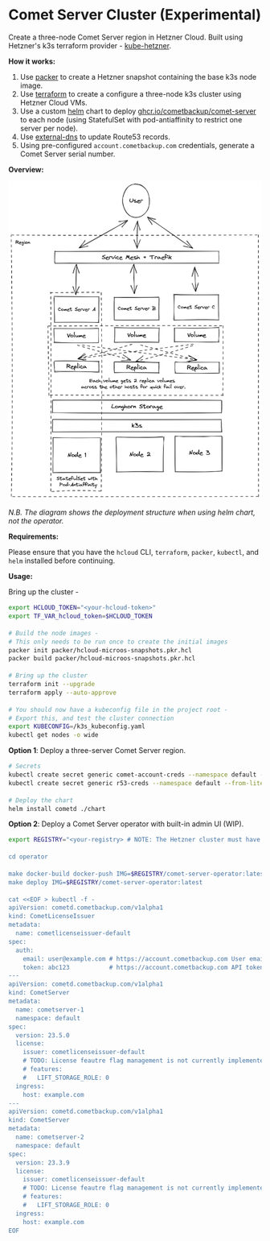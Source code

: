 # Comet Server Cluster (Experimental)

Create a three-node Comet Server region in Hetzner Cloud. Built using Hetzner's k3s terraform provider - [kube-hetzner](https://github.com/kube-hetzner/terraform-hcloud-kube-hetzner).

**How it works:**

1. Use [packer](https://www.packer.io/) to create a Hetzner snapshot containing the base k3s node image.
2. Use [terraform](https://www.terraform.io/) to create a configure a three-node k3s cluster using Hetzner Cloud VMs.
3. Use a custom [helm](https://helm.sh/) chart to deploy [ghcr.io/cometbackup/comet-server](https://github.com/cometbackup/comet-server-docker/pkgs/container/comet-server) to each node (using StatefulSet with pod-antiaffinity to restrict one server per node).
4. Use [external-dns](https://github.com/kubernetes-sigs/external-dns) to update Route53 records.
5. Using pre-configured `account.cometbackup.com` credentials, generate a Comet Server serial number.

**Overview:**

![](doc/overview.png)

*N.B. The diagram shows the deployment structure when using helm chart, not the operator.*

**Requirements:**

Please ensure that you have the `hcloud` CLI, `terraform`, `packer`, `kubectl`, and `helm` installed before continuing.

**Usage:**

Bring up the cluster -

```bash
export HCLOUD_TOKEN="<your-hcloud-token>"
export TF_VAR_hcloud_token=$HCLOUD_TOKEN

# Build the node images -
# This only needs to be run once to create the initial images
packer init packer/hcloud-microos-snapshots.pkr.hcl
packer build packer/hcloud-microos-snapshots.pkr.hcl

# Bring up the cluster
terraform init --upgrade
terraform apply --auto-approve

# You should now have a kubeconfig file in the project root -
# Export this, and test the cluster connection
export KUBECONFIG=/k3s_kubeconfig.yaml
kubectl get nodes -o wide
```

**Option 1**: Deploy a three-server Comet Server region.

```bash
# Secrets
kubectl create secret generic comet-account-creds --namespace default --from-literal email=<account@email.com> --from-literal password=<account-password>
kubectl create secret generic r53-creds --namespace default --from-literal access_key_id=<aws-access-key> --from-literal secret_access_key=<aws-secret-key>

# Deploy the chart
helm install cometd ./chart
```

**Option 2**: Deploy a Comet Server operator with built-in admin UI (WIP).

```bash
export REGISTRY="<your-registry> # NOTE: The Hetzner cluster must have access to this registry

cd operator

make docker-build docker-push IMG=$REGISTRY/comet-server-operator:latest
make deploy IMG=$REGISTRY/comet-server-operator:latest

cat <<EOF > kubectl -f -
apiVersion: cometd.cometbackup.com/v1alpha1
kind: CometLicenseIssuer
metadata:
  name: cometlicenseissuer-default
spec:
  auth:
    email: user@example.com # https://account.cometbackup.com User email 
    token: abc123           # https://account.cometbackup.com API token with the 'license::create' permission
---
apiVersion: cometd.cometbackup.com/v1alpha1
kind: CometServer
metadata:
  name: cometserver-1
  namespace: default
spec:
  version: 23.5.0
  license:
    issuer: cometlicenseissuer-default
    # TODO: License feautre flag management is not currently implemented
    # features:
    #   LIFT_STORAGE_ROLE: 0
  ingress:
    host: example.com
---
apiVersion: cometd.cometbackup.com/v1alpha1
kind: CometServer
metadata:
  name: cometserver-2
  namespace: default
spec:
  version: 23.3.9
  license:
    issuer: cometlicenseissuer-default
    # TODO: License feautre flag management is not currently implemented
    # features:
    #   LIFT_STORAGE_ROLE: 0
  ingress:
    host: example.com
EOF
```